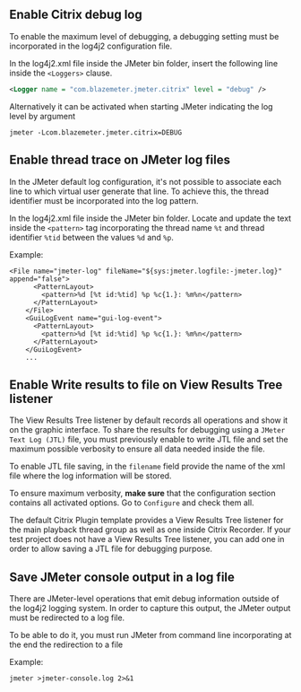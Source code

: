 ## Enable Citrix debug log

To enable the maximum level of debugging, a debugging setting must be incorporated in the log4j2 configuration file.

In the log4j2.xml file inside the JMeter bin folder, insert the following line inside the `<Loggers>` clause.

```xml
<Logger name = "com.blazemeter.jmeter.citrix" level = "debug" />
```

Alternatively it can be activated when starting JMeter indicating the log level by argument

```
jmeter -Lcom.blazemeter.jmeter.citrix=DEBUG
```

## Enable thread trace on JMeter log files

In the JMeter default log configuration, it's not possible to associate each line to which virtual user generate that line.
To achieve this, the thread identifier must be incorporated into the log pattern.

In the log4j2.xml file inside the JMeter bin folder.
Locate and update the text inside the `<pattern>` tag incorporating the thread name `%t` and thread identifier `%tid` between the values `%d` and `%p`.

Example:
```
<File name="jmeter-log" fileName="${sys:jmeter.logfile:-jmeter.log}" append="false">
      <PatternLayout>
        <pattern>%d [%t id:%tid] %p %c{1.}: %m%n</pattern>
      </PatternLayout>
    </File>
    <GuiLogEvent name="gui-log-event">
      <PatternLayout>
        <pattern>%d [%t id:%tid] %p %c{1.}: %m%n</pattern>
      </PatternLayout>
    </GuiLogEvent>
    ...
```

## Enable Write results to file on View Results Tree listener

The View Results Tree listener by default records all operations and show it on the graphic interface.
To share the results for debugging using a `JMeter Text Log (JTL)` file, you must previously enable to write JTL file and set the maximum possible verbosity to ensure all data needed inside the file.

To enable JTL file saving, in the `filename` field provide the name of the xml file where the log information will be stored.

To ensure maximum verbosity, **make sure** that the configuration section contains all activated options. Go to `Configure` and check them all.

The default Citrix Plugin template provides a View Results Tree listener for the main playback thread group as well as one inside Citrix Recorder. 
If your test project does not have a View Results Tree listener, you can add one in order to allow saving a JTL file for debugging purpose.


## Save JMeter console output in a log file

There are JMeter-level operations that emit debug information outside of the log4j2 logging system.
In order to capture this output, the JMeter output must be redirected to a log file.

To be able to do it, you must run JMeter from command line incorporating at the end the redirection to a file

Example:
```
jmeter >jmeter-console.log 2>&1 
```





 

